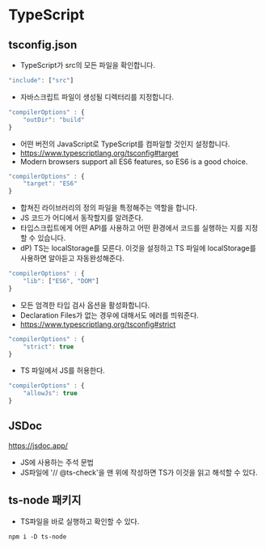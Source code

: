 # TypeScript

## tsconfig.json

* TypeScript가 src의 모든 파일을 확인합니다.
```javascript
"include": ["src"]
```

* 자바스크립트 파일이 생성될 디렉터리를 지정합니다.
```javascript
"compilerOptions" : {
    "outDir": "build"
}
```

* 어떤 버전의 JavaScript로 TypeScript를 컴파일할 것인지 설정합니다.
* https://www.typescriptlang.org/tsconfig#target
* Modern browsers support all ES6 features, so ES6 is a good choice.
```javascript
"compilerOptions" : {
    "target": "ES6"
}
```

* 합쳐진 라이브러리의 정의 파일을 특정해주는 역할을 합니다.
* JS 코드가 어디에서 동작할지를 알려준다.
* 타입스크립트에게 어떤 API를 사용하고 어떤 환경에서 코드를 실행하는 지를 지정할 수 있습니다.
* dP) TS는 localStorage를 모른다. 이것을 설정하고 TS 파일에 localStorage를 사용하면 알아듣고 자동완성해준다.
```javascript
"compilerOptions" : {
    "lib": ["ES6", "DOM"]
}
```

* 모든 엄격한 타입 검사 옵션을 활성화합니다.
* Declaration Files가 없는 경우에 대해서도 에러를 띄워준다.
* https://www.typescriptlang.org/tsconfig#strict
```javascript
"compilerOptions" : {
    "strict": true
}
```

* TS 파일에서 JS를 허용한다.
```javascript
"compilerOptions" : {
    "allowJs": true
}
```

## JSDoc
https://jsdoc.app/
* JS에 사용하는 주석 문법
* JS파일에 '// @ts-check'을 맨 위에 작성하면 TS가 이것을 읽고 해석할 수 있다.

## ts-node 패키지
* TS파일을 바로 실행하고 확인할 수 있다.
```
npm i -D ts-node
```